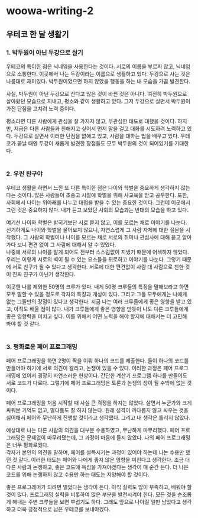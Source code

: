 # woowa-writing-2

## 우테코 한 달 생활기 
### 1. 박두원이 아닌 두강으로 살기
우테코의 특이한 점은 닉네임을 사용한다는 것이다. 서로의 이름을 부르지 않고, 닉네임으로 소통한다. 
이곳에서 나는 두강이라는 이름으로 생활하고 있다. 두강으로 사는 것은 나름대로 재미있다. 박두원이었으면 하지 않았을 행동을 하는 내 모습을 가끔 발견한다.

사실, 박두원이 아닌 두강으로 산다고 많은 것이 바뀐 것은 아니다.
여전히 박두원으로 살아왔던 모습으로 지내고, 평소와 같이 생활하고 있다.
그저 두강으로 살면서 박두원이 가진 단점을 고치려 노력 중이다.  

평소라면 다른 사람에게 관심을 잘 가지지 않고, 무관심한 태도로 대했을 것이다.
하지만, 지금은 다른 사람들과 친해지고 싶어서 먼저 말을 걸고 대화를 시도하려 노력하고 있다.
두강으로 살면서 이러한 단점을 없애고 있고, 사람을 대하는 법을 배우고 있다. 
우테코가 끝날 때엔 두강이 새롭게 발견한 장점들도 모두 박두원의 것이 되어있기를 기대한다.
<br/><br/>
### 2. 우린 친구야
우테코 생활을 하면서 느낀 또 다른 특이한 점은 나이와 학벌을 중요하게 생각하지 않는다는 것이다.
많은 사람들이 초중고 시절에 학벌을 위해 사교육을 받고 공부한다.
또한, 사회에서 나이는 위아래를 나누고 대접을 받을 수 있는 중요한 것이다.
그런데 이곳에서 그런 것은 중요하지 않다.
내가 듣고 보았던 사회의 모습과는 반대의 모습을 하고 있다.  
  
여기선 나이와 학벌은 밝히기보단 서로 묻지 않고, 이를 모르는 채로 이야기를 나눈다.
신기하게도 나이와 학벌을 물어보지 않으니, 자연스럽게 그 사람 자체에 대한 질문을 시작했다.
그 사람의 학벌이나 나이를 모르는 채로 서로의 취미나 관심사에 대해 묻고 알아가다 보니 편견 없이 그 사람에 대해서 알 수 있었다.  
나중에 서로의 나이를 알게 되어도 전부터 스스럼없이 지냈기 때문에 어색하지 않았다.
우리는 이렇게 서로의 벽이 될 수 있는 요소들을 뒤로하고 이야기를 나눈다.
그렇기 때문에 서로 친구가 될 수 있다고 생각한다.
서로에 대한 편견없이 사람 대 사람으로 친한 것이 진짜 친구가 아닌가 생각한다.
  
이곳엔 나를 제외한 50명의 크루가 있다. 
내게 50명 크루들의 특징을 말해보라고 하면 모두 말할 수 있을 정도로 각자의 특징과 개성이 있다.
그리고 그들 모두에게는 나에게 없는 그들만의 장점이 있다고 생각한다.
지금 나는 여러 크루들에게 좋은 영향을 받고 있고, 아직도 배울 점이 많다.
내가 크루들에게 좋은 영향을 받듯이 나도 다른 크루들에게 좋은 영향력을 미치고 싶다.
이를 위해서 어떤 노력을 해야 할지에 대해서는 더 고민해 봐야 할 것 같다.
<br/><br/>
### 3. 평화로운 페어 프로그래밍
페어 프로그래밍을 하면 2명이 짝을 이뤄 하나의 코드를 제출한다.
둘이 하나의 코드를 만들어야 하기에 서로 의견이 갈리고, 논쟁이 있을 수 있다.
이러한 과정은 페어 프로그래밍에 있어서 굉장히 자연스러운 현상이다.
간단한 계산기 프로그램 하나를 만들어도 서로 코드가 다르다.
그렇기에 페어 프로그래밍은 토론과 논쟁의 장이 될 수밖에 없는 것이다.  
 
페어 프로그래밍을 처음 시작할 때 사실 큰 걱정을 하지는 않았다.
살면서 누군가와 크게 싸워본 기억도 없고, 말다툼도 잘 하지 않는다.
원래 성격이 까다롭지 않고 싸우는 것을 싫어해서 페어와 무난하게 진행할 것이라고 생각했다. 
그리고 내 생각은 틀리지 않았다. 

예상대로 나는 다른 사람의 의견을 대부분 수용하였고, 무난하게 마무리했다.
페어 프로그래밍은 문제없이 마무리됐는데, 그 과정이 마음에 들지 않았다.
나의 페어 프로그래밍은 너무 평화로웠다.  
각자가 본인의 의견을 말하며, 페어를 설득시키는 과정이 있어야 하는데 나는 수용만 했던 것 같다.
이러한 태도는 페어와 나에게 좋지 않은 영향을 미친다고 생각한다.
조금 더 다른 사람과 논쟁하고, 좋은 코드에 욕심을 가져야겠다는 생각이 매 순간 든다.
더 나은 코드를 위해 논쟁하지 않고 수용만 하는 태도는 지양해야 할 것이다.

좋은 프로그래머가 되려면 멀었다는 생각이 든다.
아직 실력도 많이 부족하고, 배워야 할 것이 많다.
프로그래밍 실력을 비롯하여 많은 부분을 발전시켜야 한다.
모든 것을 순조롭게 해내는 주변 크루들을 보면 부럽기도 하다.
그래도 앞으로 나아질 일만 남았다고 생각하고 더욱 긍정적으로 남은 우테코를 보내야겠다.